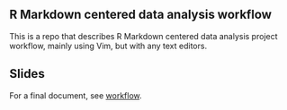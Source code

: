 
## R Markdown centered data analysis workflow
This is a repo that describes R Markdown centered data analysis project workflow, mainly using Vim, but with any text editors.

## Slides
For a final document, see [workflow](rmd_workflow.pdf).
